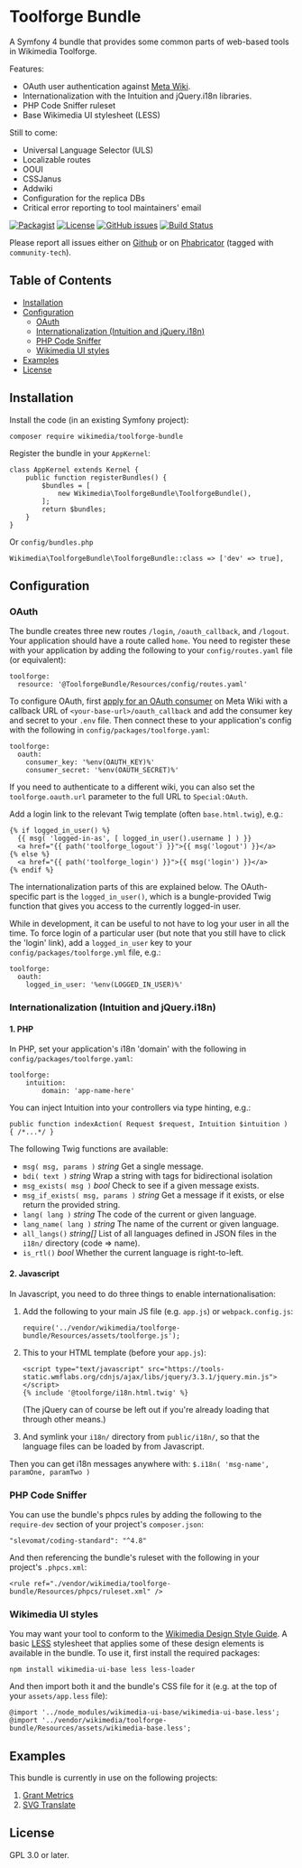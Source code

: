 Toolforge Bundle
================

A Symfony 4 bundle that provides some common parts of web-based tools in Wikimedia Toolforge.

Features:

* OAuth user authentication against [Meta Wiki](https://meta.wikimedia.org/).
* Internationalization with the Intuition and jQuery.i18n libraries.
* PHP Code Sniffer ruleset
* Base Wikimedia UI stylesheet (LESS)

Still to come:

* Universal Language Selector (ULS)
* Localizable routes
* OOUI
* CSSJanus
* Addwiki
* Configuration for the replica DBs
* Critical error reporting to tool maintainers' email

[![Packagist](https://img.shields.io/packagist/v/wikimedia/toolforge-bundle.svg)](https://packagist.org/packages/wikimedia/toolforge-bundle)
[![License](https://img.shields.io/github/license/wikimedia/ToolforgeBundle.svg)](https://www.gnu.org/licenses/gpl-3.0)
[![GitHub issues](https://img.shields.io/github/issues/wikimedia/ToolforgeBundle.svg)](https://github.com/wikimedia/ToolforgeBundle/issues)
[![Build Status](https://travis-ci.org/wikimedia/ToolforgeBundle.svg)](https://travis-ci.org/wikimedia/ToolforgeBundle)

Please report all issues either on [Github](https://github.com/wikimedia/ToolforgeBundle/issues)
or on [Phabricator](https://phabricator.wikimedia.org/tag/community-tech) (tagged with `community-tech`).

## Table of Contents

* [Installation](#installation)
* [Configuration](#configuration)
  * [OAuth](#oauth)
  * [Internationalization (Intuition and jQuery.i18n)](#internationalization-intuition-and-jqueryi18n)
  * [PHP Code Sniffer](#php-code-sniffer)
  * [Wikimedia UI styles](#wikimedia-ui-styles)
* [Examples](#examples)
* [License](#license)

## Installation

Install the code (in an existing Symfony project):

    composer require wikimedia/toolforge-bundle

Register the bundle in your `AppKernel`:

    class AppKernel extends Kernel {
        public function registerBundles() {
            $bundles = [
                new Wikimedia\ToolforgeBundle\ToolforgeBundle(),
            ];
            return $bundles;
        }
    }

Or `config/bundles.php`

    Wikimedia\ToolforgeBundle\ToolforgeBundle::class => ['dev' => true],

## Configuration

### OAuth

The bundle creates three new routes `/login`, `/oauth_callback`, and `/logout`.
Your application should have a route called `home`.
You need to register these with your application
by adding the following to your `config/routes.yaml` file (or equivalent):

    toolforge:
      resource: '@ToolforgeBundle/Resources/config/routes.yaml'

To configure OAuth, first
[apply for an OAuth consumer](https://meta.wikimedia.org/wiki/Special:OAuthConsumerRegistration/propose)
on Meta Wiki with a callback URL of `<your-base-url>/oauth_callback`
and add the consumer key and secret to your `.env` file.
Then connect these to your application's config with the following in `config/packages/toolforge.yaml`:

    toolforge:
      oauth:
        consumer_key: '%env(OAUTH_KEY)%'
        consumer_secret: '%env(OAUTH_SECRET)%'

If you need to authenticate to a different wiki,
you can also set the `toolforge.oauth.url` parameter
to the full URL to `Special:OAuth`.

Add a login link to the relevant Twig template (often `base.html.twig`), e.g.:

    {% if logged_in_user() %}
      {{ msg( 'logged-in-as', [ logged_in_user().username ] ) }}
      <a href="{{ path('toolforge_logout') }}">{{ msg('logout') }}</a>
    {% else %}
      <a href="{{ path('toolforge_login') }}">{{ msg('login') }}</a>
    {% endif %}

The internationalization parts of this are explained below.
The OAuth-specific part is the `logged_in_user()`,
which is a bungle-provided Twig function
that gives you access to the currently logged-in user.

While in development, it can be useful to not have to log your user in all the time.
To force login of a particular user (but note that you still have to click the 'login' link),
add a `logged_in_user` key to your `config/packages/toolforge.yml` file, e.g.:

    toolforge:
      oauth:
        logged_in_user: '%env(LOGGED_IN_USER)%'

### Internationalization (Intuition and jQuery.i18n)

#### 1. PHP

In PHP, set your application's i18n 'domain' with the following in `config/packages/toolforge.yaml`:

    toolforge:
        intuition:
            domain: 'app-name-here'

You can inject Intuition into your controllers via type hinting, e.g.:

    public function indexAction( Request $request, Intuition $intuition ) { /*...*/ }

The following Twig functions are available:

* `msg( msg, params )` *string* Get a single message.
* `bdi( text )` *string* Wrap a string with <bdi> tags for bidirectional isolation
* `msg_exists( msg )` *bool* Check to see if a given message exists.
* `msg_if_exists( msg, params )` *string* Get a message if it exists, or else return the provided string.
* `lang( lang )` *string* The code of the current or given language.
* `lang_name( lang )` *string* The name of the current or given language.
* `all_langs()` *string[]* List of all languages defined in JSON files in the `i18n/` directory (code => name).
* `is_rtl()` *bool* Whether the current language is right-to-left.

#### 2. Javascript

In Javascript, you need to do three things to enable internationalisation:
 
1. Add the following to your main JS file (e.g. `app.js`) or `webpack.config.js`:

       require('../vendor/wikimedia/toolforge-bundle/Resources/assets/toolforge.js');

2. This to your HTML template (before your `app.js`):

       <script type="text/javascript" src="https://tools-static.wmflabs.org/cdnjs/ajax/libs/jquery/3.3.1/jquery.min.js"></script>
       {% include '@toolforge/i18n.html.twig' %}

   (The jQuery can of course be left out if you're already loading that through other means.)

3. And symlink your `i18n/` directory from `public/i18n/`,
   so that the language files can be loaded by from Javascript.

Then you can get i18n messages anywhere with: `$.i18n( 'msg-name', paramOne, paramTwo )`

### PHP Code Sniffer

You can use the bundle's phpcs rules by adding the following
to the `require-dev` section of your project's `composer.json`:

    "slevomat/coding-standard": "^4.8"

And then referencing the bundle's ruleset with the following in your project's `.phpcs.xml`:

    <rule ref="./vendor/wikimedia/toolforge-bundle/Resources/phpcs/ruleset.xml" />

### Wikimedia UI styles

You may want your tool to conform to the
[Wikimedia Design Style Guide](https://design.wikimedia.org/style-guide/).
A basic [LESS](http://lesscss.org/) stylesheet that applies some of these design elements
is available in the bundle. To use it, first install the required packages:

    npm install wikimedia-ui-base less less-loader

And then import both it and the bundle's CSS file for it
(e.g. at the top of your `assets/app.less` file):

    @import '../node_modules/wikimedia-ui-base/wikimedia-ui-base.less';
    @import '../vendor/wikimedia/toolforge-bundle/Resources/assets/wikimedia-base.less';

## Examples

This bundle is currently in use on the following projects:

1. [Grant Metrics](https://meta.wikimedia.org/wiki/Grant_Metrics_tool)
2. [SVG Translate](https://meta.wikimedia.org/wiki/Community_Tech/SVG_translation)

## License

GPL 3.0 or later.
